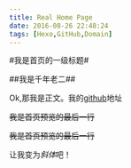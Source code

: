 ```yaml
---
title: Real Home Page
date: 2016-08-26 22:48:24
tags: [Hexo,GitHub,Domain]
---
```


#我是首页的一级标题#

##我是千年老二##

Ok,那我是正文。我的[github](https://github.com/hulog)地址

~~我是首页预览的最后一行~~

<!--more-->

~~我是首页预览的最后一行~~

让我变为*斜体*吧！

